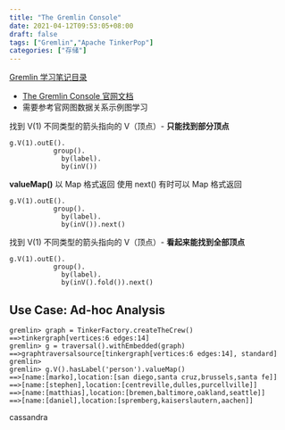 ```yaml
---
title: "The Gremlin Console"
date: 2021-04-12T09:53:05+08:00
draft: false
tags: ["Gremlin","Apache TinkerPop"]
categories: ["存储"]
---
```


[Gremlin 学习笔记目录](../dir)

- [The Gremlin Console 官网文档](https://tinkerpop.apache.org/docs/current/tutorials/the-gremlin-console/)
- 需要参考官网图数据关系示例图学习

找到 V(1) 不同类型的箭头指向的 V（顶点）- **只能找到部分顶点**
```gremlin
g.V(1).outE().
           group().
             by(label).
             by(inV())
```

**valueMap()** 以 Map 格式返回
使用 next() 有时可以 Map 格式返回

```gremlin
g.V(1).outE().
           group().
             by(label).
             by(inV()).next()
```

找到 V(1) 不同类型的箭头指向的 V（顶点）- **看起来能找到全部顶点**

```gremlin
g.V(1).outE().
           group().
             by(label).
             by(inV().fold()).next()
```

## Use Case: Ad-hoc Analysis

```gremlin
gremlin> graph = TinkerFactory.createTheCrew()
==>tinkergraph[vertices:6 edges:14]
gremlin> g = traversal().withEmbedded(graph)
==>graphtraversalsource[tinkergraph[vertices:6 edges:14], standard]
gremlin>
gremlin> g.V().hasLabel('person').valueMap()
==>[name:[marko],location:[san diego,santa cruz,brussels,santa fe]]
==>[name:[stephen],location:[centreville,dulles,purcellville]]
==>[name:[matthias],location:[bremen,baltimore,oakland,seattle]]
==>[name:[daniel],location:[spremberg,kaiserslautern,aachen]]
```

cassandra